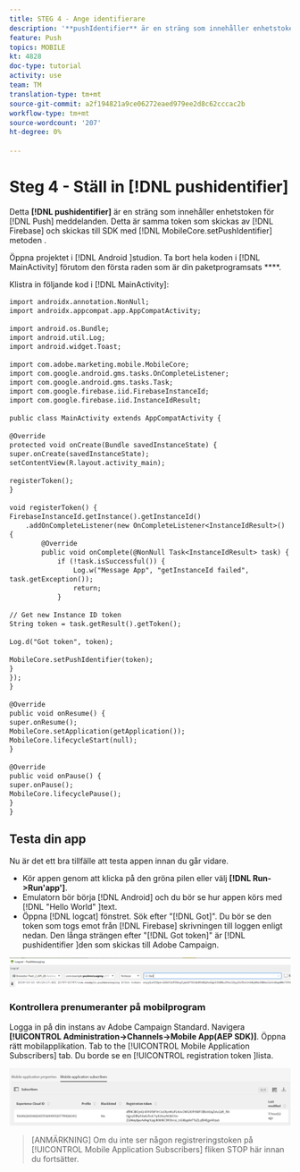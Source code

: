 ```yaml
---
title: STEG 4 - Ange identifierare
description: '**pushIdentifier** är en sträng som innehåller enhetstoken för push-meddelanden. Detta är samma token som skickas av Firebase och skickas till SDK med metoden MobileCore.setPushIdentifier.'
feature: Push
topics: MOBILE
kt: 4828
doc-type: tutorial
activity: use
team: TM
translation-type: tm+mt
source-git-commit: a2f194821a9ce06272eaed979ee2d8c62cccac2b
workflow-type: tm+mt
source-wordcount: '207'
ht-degree: 0%

---
```


# Steg 4 - Ställ in [!DNL pushidentifier]

Detta **[!DNL pushidentifier]** är en sträng som innehåller enhetstoken för [!DNL Push] meddelanden. Detta är samma token som skickas av [!DNL Firebase] och skickas till SDK med [!DNL MobileCore.setPushIdentifier] metoden .

Öppna projektet i [!DNL Android ]studion. Ta bort hela koden i [!DNL MainActivity] förutom den första raden som är din paketprogramsats ****.

Klistra in följande kod i [!DNL MainActivity]:

```java{.line-numbers}
import androidx.annotation.NonNull;
import androidx.appcompat.app.AppCompatActivity;

import android.os.Bundle;
import android.util.Log;
import android.widget.Toast;

import com.adobe.marketing.mobile.MobileCore;
import com.google.android.gms.tasks.OnCompleteListener;
import com.google.android.gms.tasks.Task;
import com.google.firebase.iid.FirebaseInstanceId;
import com.google.firebase.iid.InstanceIdResult;

public class MainActivity extends AppCompatActivity {

@Override
protected void onCreate(Bundle savedInstanceState) {
super.onCreate(savedInstanceState);
setContentView(R.layout.activity_main);

registerToken();
}

void registerToken() {
FirebaseInstanceId.getInstance().getInstanceId()
    .addOnCompleteListener(new OnCompleteListener<InstanceIdResult>() {
        @Override
        public void onComplete(@NonNull Task<InstanceIdResult> task) {
            if (!task.isSuccessful()) {
                Log.w("Message App", "getInstanceId failed", task.getException());
                return;
            }

// Get new Instance ID token
String token = task.getResult().getToken();

Log.d("Got token", token);

MobileCore.setPushIdentifier(token);
}
});
}

@Override
public void onResume() {
super.onResume();
MobileCore.setApplication(getApplication());
MobileCore.lifecycleStart(null);
}

@Override
public void onPause() {
super.onPause();
MobileCore.lifecyclePause();
}
}
```

## Testa din app

Nu är det ett bra tillfälle att testa appen innan du går vidare.

* Kör appen genom att klicka på den gröna pilen eller välj **[!DNL Run->Run'app']**.
* Emulatorn bör börja [!DNL Android] och du bör se hur appen körs med [!DNL "Hello World" ]text.
* Öppna [!DNL logcat] fönstret. Sök efter &quot;[!DNL Got]&quot;. Du bör se den token som togs emot från [!DNL Firebase] skrivningen till loggen enligt nedan. Den långa strängen efter &quot;[!DNL Got token]&quot; är [!DNL pushidentifier ]den som skickas till Adobe Campaign.

![logcat-token](assets/logcat-got-token.PNG)

### Kontrollera prenumeranter på mobilprogram

Logga in på din instans av Adobe Campaign Standard.
Navigera **[!UICONTROL Administration->Channels->Mobile App(AEP SDK)]**. Öppna rätt mobilapplikation. Tab to the [!UICONTROL Mobile Application Subscribers] tab. Du borde se en [!UICONTROL registration token ]lista.

![mobile-application-subscribers](assets/mobile-application-subscribers.PNG)

>[ANMÄRKNING]
>Om du inte ser någon registreringstoken på [!UICONTROL Mobile Application Subscribers] fliken STOP här innan du fortsätter.
